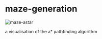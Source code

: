 # maze-generation

![maze-astar](https://github.com/Jake-Purton/maze-generation/assets/58885895/88c7cfe8-d036-4f97-b7c8-417330d8cc3c)

a visualisation of the a* pathfinding algorithm
